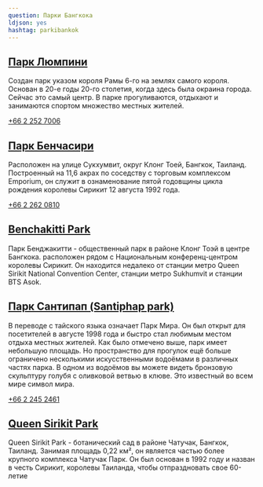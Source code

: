 ```yaml
---
question: Парки Бангкока
ldjson: yes
hashtag: parkibankok
---
```


## [Парк Люмпини](https://maps.app.goo.gl/yoPo7MxzWevm9zQ98)

Создан парк указом короля Рамы 6-го на землях самого короля. Основан в 20-е годы 20-го столетия, когда здесь была окраина города. Сейчас это самый центр. В парке прогуливаются, отдыхают и занимаются спортом множество местных жителей. 

[+66 2 252 7006](tel:6622527006)

## [Парк Бенчасири](https://maps.app.goo.gl/1uVTAXy8avAVypU76)

Расположен на улице Сукхумвит, округ Клонг Тоей, Бангкок, Таиланд. Построенный на 11,6 акрах по соседству с торговым комплексом Emporium, он служит в ознаменование пятой годовщины цикла рождения королевы Сирикит 12 августа 1992 года.

[+66 2 262 0810](tel:6622620810)


## [Benchakitti Park](https://maps.app.goo.gl/GrZcXSFrv1U6HUqw7)

Парк Бенджакитти - общественный парк в районе Клонг Тоэй в центре Бангкока. расположен рядом с Национальным конференц-центром королевы Сирикит. Он находится недалеко от станции метро Queen Sirikit National Convention Center, станции метро Sukhumvit и станции BTS Asok. 

## [Парк Сантипап (Santiphap park)](https://maps.app.goo.gl/fGMRgGeeUw72wwyg6)

В переводе с тайского языка означает Парк Мира. Он был открыт для посетителей в августе 1998 года и быстро стал любимым местом отдыха местных жителей. Как было отмечено выше, парк имеет небольшую площадь. Но пространство для прогулок ещё больше ограничено несколькими искусственными водоёмами в различных частях парка. В одном из водоёмов вы можете видеть бронзовую скульптуру голубя с оливковой ветвью в клюве. Это известный во всем мире символ мира.

[+66 2 245 2461](tel:6622452461)

## [Queen Sirikit Park](https://maps.app.goo.gl/Np1kKYmPMvY2BCCe6)

Queen Sirikit Park - ботанический сад в районе Чатучак, Бангкок, Таиланд. Занимая площадь 0,22 км², он является частью более крупного комплекса Чатучак Парк. Он был основан в 1992 году и назван в честь Сирикит, королевы Таиланда, чтобы отпраздновать свое 60-летие
